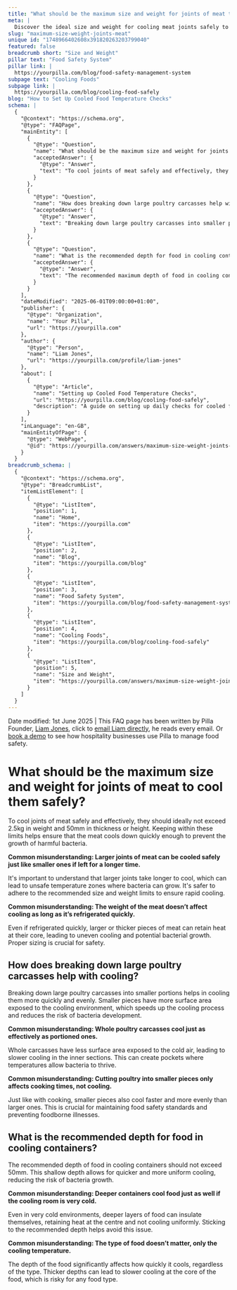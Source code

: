 ```yaml
---
title: "What should be the maximum size and weight for joints of meat to cool them safely?"
meta: |
  Discover the ideal size and weight for cooling meat joints safely to prevent bacterial growth, and learn why breaking down large poultry enhances cooling efficiency.
slug: "maximum-size-weight-joints-meat"
unique id: "1748966402608x391820263203799040"
featured: false
breadcrumb short: "Size and Weight"
pillar text: "Food Safety System"
pillar link: |
  https://yourpilla.com/blog/food-safety-management-system
subpage text: "Cooling Foods"
subpage link: |
  https://yourpilla.com/blog/cooling-food-safely
blog: "How to Set Up Cooled Food Temperature Checks"
schema: |
  {
    "@context": "https://schema.org",
    "@type": "FAQPage",
    "mainEntity": [
      {
        "@type": "Question",
        "name": "What should be the maximum size and weight for joints of meat to cool them safely?",
        "acceptedAnswer": {
          "@type": "Answer",
          "text": "To cool joints of meat safely and effectively, they should ideally not exceed 2.5kg in weight and 50mm in thickness or height. Keeping within these limits helps ensure that the meat cools down quickly enough to prevent the growth of harmful bacteria. It's important to note that larger joints take longer to cool, leading potentially to unsafe temperature zones where bacteria can thrive."
        }
      },
      {
        "@type": "Question",
        "name": "How does breaking down large poultry carcasses help with cooling?",
        "acceptedAnswer": {
          "@type": "Answer",
          "text": "Breaking down large poultry carcasses into smaller portions aids in cooling them quicker and more evenly. Smaller pieces expose more surface area to the cooling environment, enhancing the cooling process and decreasing the risk of bacterial proliferation particularly in the inner sections."
        }
      },
      {
        "@type": "Question",
        "name": "What is the recommended depth for food in cooling containers?",
        "acceptedAnswer": {
          "@type": "Answer",
          "text": "The recommended maximum depth of food in cooling containers should not exceed 50mm. This shallow depth enables quicker and more uniform cooling, essential for reducing the risk of bacteria growth. Deeper layers of food can retain heat and not cool uniformly, even in very cold environments."
        }
      }
    ],
    "dateModified": "2025-06-01T09:00:00+01:00",
    "publisher": {
      "@type": "Organization",
      "name": "Your Pilla",
      "url": "https://yourpilla.com"
    },
    "author": {
      "@type": "Person",
      "name": "Liam Jones",
      "url": "https://yourpilla.com/profile/liam-jones"
    },
    "about": [
      {
        "@type": "Article",
        "name": "Setting up Cooled Food Temperature Checks",
        "url": "https://yourpilla.com/blog/cooling-food-safely",
        "description": "A guide on setting up daily checks for cooled food temperatures to maintain safety and compliance."
      }
    ],
    "inLanguage": "en-GB",
    "mainEntityOfPage": {
      "@type": "WebPage",
      "@id": "https://yourpilla.com/answers/maximum-size-weight-joints-meat"
    }
  }
breadcrumb_schema: |
  {
    "@context": "https://schema.org",
    "@type": "BreadcrumbList",
    "itemListElement": [
      {
        "@type": "ListItem",
        "position": 1,
        "name": "Home",
        "item": "https://yourpilla.com"
      },
      {
        "@type": "ListItem",
        "position": 2,
        "name": "Blog",
        "item": "https://yourpilla.com/blog"
      },
      {
        "@type": "ListItem",
        "position": 3,
        "name": "Food Safety System",
        "item": "https://yourpilla.com/blog/food-safety-management-system"
      },
      {
        "@type": "ListItem",
        "position": 4,
        "name": "Cooling Foods",
        "item": "https://yourpilla.com/blog/cooling-food-safely"
      },
      {
        "@type": "ListItem",
        "position": 5,
        "name": "Size and Weight",
        "item": "https://yourpilla.com/answers/maximum-size-weight-joints-meat"
      }
    ]
  }
---
```


Date modified: 1st June 2025 | This FAQ page has been written by Pilla Founder, [Liam Jones](https://yourpilla.com/profile/liam-jones), click to [email Liam directly](https://mailto:liam@yourpilla.com/), he reads every email. Or [book a demo](https://calendly.com/pilla/demo) to see how hospitality businesses use Pilla to manage food safety.

# What should be the maximum size and weight for joints of meat to cool them safely?

To cool joints of meat safely and effectively, they should ideally not exceed 2.5kg in weight and 50mm in thickness or height. Keeping within these limits helps ensure that the meat cools down quickly enough to prevent the growth of harmful bacteria.

**Common misunderstanding: Larger joints of meat can be cooled safely just like smaller ones if left for a longer time.**

It's important to understand that larger joints take longer to cool, which can lead to unsafe temperature zones where bacteria can grow. It's safer to adhere to the recommended size and weight limits to ensure rapid cooling.

**Common misunderstanding: The weight of the meat doesn’t affect cooling as long as it’s refrigerated quickly.**

Even if refrigerated quickly, larger or thicker pieces of meat can retain heat at their core, leading to uneven cooling and potential bacterial growth. Proper sizing is crucial for safety.

## How does breaking down large poultry carcasses help with cooling?

Breaking down large poultry carcasses into smaller portions helps in cooling them more quickly and evenly. Smaller pieces have more surface area exposed to the cooling environment, which speeds up the cooling process and reduces the risk of bacteria development.

**Common misunderstanding: Whole poultry carcasses cool just as effectively as portioned ones.**

Whole carcasses have less surface area exposed to the cold air, leading to slower cooling in the inner sections. This can create pockets where temperatures allow bacteria to thrive.

**Common misunderstanding: Cutting poultry into smaller pieces only affects cooking times, not cooling.**

Just like with cooking, smaller pieces also cool faster and more evenly than larger ones. This is crucial for maintaining food safety standards and preventing foodborne illnesses.

## What is the recommended depth for food in cooling containers?

The recommended depth of food in cooling containers should not exceed 50mm. This shallow depth allows for quicker and more uniform cooling, reducing the risk of bacteria growth.

**Common misunderstanding: Deeper containers cool food just as well if the cooling room is very cold.**

Even in very cold environments, deeper layers of food can insulate themselves, retaining heat at the centre and not cooling uniformly. Sticking to the recommended depth helps avoid this issue.

**Common misunderstanding: The type of food doesn’t matter, only the cooling temperature.**

The depth of the food significantly affects how quickly it cools, regardless of the type. Thicker depths can lead to slower cooling at the core of the food, which is risky for any food type.